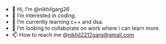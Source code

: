 - 👋 Hi, I’m @nikhilgarg26
- 👀 I’m interested in coding.
- 🌱 I’m currently learning c++ and dsa.
- 💞️ I’m looking to collaborate on work where i can learn more.
- 📫 How to reach me @nikhil2212garg@gmail.com

<!---
nikhilgarg26/nikhilgarg26 is a ✨ special ✨ repository because its `README.md` (this file) appears on your GitHub profile.
You can click the Preview link to take a look at your changes.
--->
